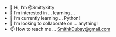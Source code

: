 - 👋 Hi, I’m @Smittykitty
- 👀 I’m interested in ... learning ...
- 🌱 I’m currently learning ... Python!
- 💞️ I’m looking to collaborate on ... anything!
- 📫 How to reach me ... SmithkDubay@gmail.com
